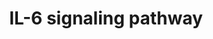 ---
annotations:
- type: Pathway Ontology
  value: interleukin-6 signaling pathway
authors:
- A.Pandey
- MaintBot
- Khanspers
- Christine Chichester
- AlexanderPico
- Eweitz
description: ''
last-edited: 2021-05-23
organisms:
- Mus musculus
redirect_from:
- /index.php/Pathway:WP387
- /instance/WP387
schema-jsonld:
- '@context': https://schema.org/
  '@id': https://wikipathways.github.io/pathways/WP387.html
  '@type': Dataset
  creator:
    '@type': Organization
    name: WikiPathways
  description: ''
  keywords:
  - Fgr
  - Crebbp
  - Shc1
  - Sgk
  - Il6
  - Fyn
  - PIK3R1
  - Map2k6
  - Fes
  - Mapk8
  - Casp3
  - Jak1
  - Mllt7
  - Cdk5
  - Nlk
  - Hsp90aa1
  - Ppp2r5c
  - Erbb2
  - Eif4e
  - Map2k1
  - Stat5a
  - Tyk2
  - Ppp2r5e
  - Erbb3
  - Map3k4
  - Cdk5r1
  - Ppp2r5b
  - Nfkb1
  - Stat5b
  - Jun
  - Mapkapk2
  - Stat1
  - Eif2a
  - Ar
  - Ppp2r5d
  - Lyn
  - Socs3
  - Stat3
  - Mapk3
  - Ppp2cb
  - Hdac1
  - Mapk1
  - MAPT
  - Sos1
  - Ppp2r5a
  - Bad
  - Grb2
  - Ppp2r4
  - Cdk9
  - Fos
  - Gab2
  - Rb1
  - Mapk14
  - Rac1
  - Pik3r2
  - Gsk3b
  - Akt1
  - Btk
  - Jak2
  - Ncoa1
  - Hras1
  - Map2k2
  - Ptk2
  - Prkcd
  - Inppl1
  - Eif4ebp1
  - Raf1
  - Casp9
  - Bmx
  - Rps6ka2
  - Hck
  - Cd40
  - Daxx
  - Ppp2r2c
  - Ep300
  - Ppp2r2b
  - Foxo1
  - Ppp2ca
  - Ptpn11
  - Inpp5d
  - Cebpb
  - Il6st
  - RPS6KB1
  - Tec
  - Vav1
  - Map3k7
  - Map2k4
  - Tcf1
  - Il6ra
  - Ppp2r1a
  - Hspb1
  - Gab1
  - Ptk2b
  - Ppp2r2a
  - Foxo3a
  - Pxn
  - Ppp2r1b
  - Plcg1
  - 3222402P14Rik
  license: CC0
  name: IL-6 signaling pathway
seo: CreativeWork
title: IL-6 signaling pathway
wpid: WP387
---